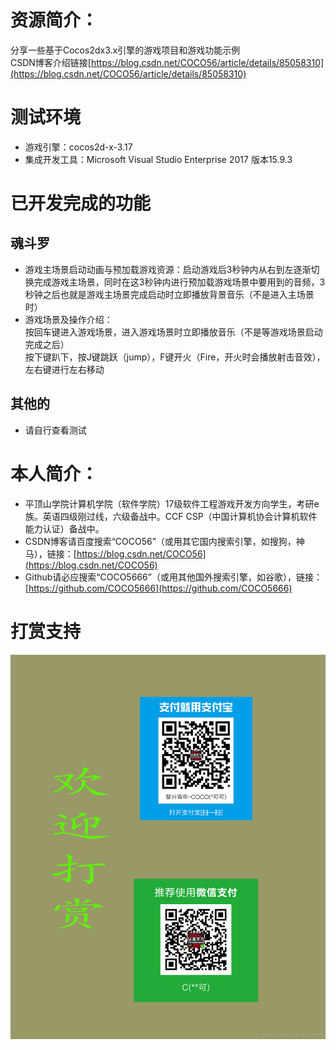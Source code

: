 # **资源简介：**
分享一些基于Cocos2dx3.x引擎的游戏项目和游戏功能示例
<br>CSDN博客介绍链接[https://blog.csdn.net/COCO56/article/details/85058310](https://blog.csdn.net/COCO56/article/details/85058310)

# **测试环境**
- 游戏引擎：cocos2d-x-3.17
- 集成开发工具：Microsoft Visual Studio Enterprise 2017 版本15.9.3

# **已开发完成的功能**
## **魂斗罗**
- 游戏主场景启动动画与预加载游戏资源：启动游戏后3秒钟内从右到左逐渐切换完成游戏主场景，同时在这3秒钟内进行预加载游戏场景中要用到的音频，3秒钟之后也就是游戏主场景完成启动时立即播放背景音乐（不是进入主场景时）
- 游戏场景及操作介绍：
  <br>按回车键进入游戏场景，进入游戏场景时立即播放音乐（不是等游戏场景启动完成之后）
  <br>按下键趴下，按J键跳跃（jump），F键开火（Fire，开火时会播放射击音效），左右键进行左右移动
## 其他的
- 请自行查看测试

# **本人简介：**
- 平顶山学院计算机学院（软件学院）17级软件工程游戏开发方向学生，考研e族。英语四级刚过线，六级备战中。CCF CSP（中国计算机协会计算机软件能力认证）备战中。
- CSDN博客请百度搜索“COCO56”（或用其它国内搜索引擎，如搜狗，神马），链接：[https://blog.csdn.net/COCO56](https://blog.csdn.net/COCO56)
- Github请必应搜索“COCO5666”（或用其他国外搜索引擎，如谷歌），链接：[https://github.com/COCO5666](https://github.com/COCO5666)

# **打赏支持**
![Image text](https://github.com/COCO5666/Cocos2d-xV3.xDemonstrationsAndProjectsCode/blob/master/欢迎打赏%26支持.png)
